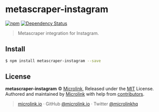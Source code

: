 # metascraper-instagram

[![npm](https://img.shields.io/npm/v/metascraper-instagram.svg?style=flat-square)](https://www.npmjs.com/package/metascraper-instagram)
[![Dependency Status](https://david-dm.org/microlinkhq/metascraper.svg?path=packages/metascraper-instagram&style=flat-square)](https://david-dm.org/microlinkhq/metascraper?path=packages/metascraper-instagram)

> Metascraper integration for Instagram.

## Install

```bash
$ npm install metascraper-instagram --save
```

## License

**metascraper-instagram** © [Microlink](https://microlink.io), Released under the [MIT](https://github.com/microlinkhq/metascraper/blob/master/LICENSE.md) License.<br>
Authored and maintained by [Microlink](https://microlink.io) with help from [contributors](https://github.com/microlinkhq/metascraper/contributors).

> [microlink.io](https://microlink.io) · GitHub [@microlink.io](https://github.com/microlinkhq) · Twitter [@microlinkhq](https://twitter.com/microlinkhq)
